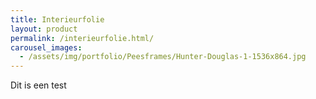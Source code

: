 ```yaml
---
title: Interieurfolie
layout: product
permalink: /interieurfolie.html/
carousel_images:
  - /assets/img/portfolio/Peesframes/Hunter-Douglas-1-1536x864.jpg
---
```


Dit is een test
